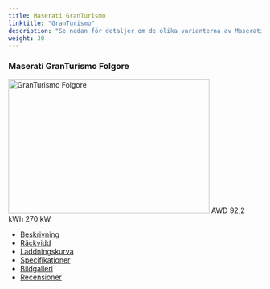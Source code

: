 ```yaml
---
title: Maserati GranTurismo
linktitle: "GranTurismo"
description: "Se nedan för detaljer om de olika varianterna av Maserati GranTurismo"
weight: 30
---
```

<!-- markdownlint-disable MD033 -->
<!-- markdownlint-disable MD010 -->
<div class="container p-3 mb-4 bg-body-tertiary rounded border">
<h3>Maserati GranTurismo Folgore</h3>
	<div class="row">
		<div class="col col-12 col-md-6">
			<a href="granturismo_folgore/"><img src="https://media.evkx.net/multimedia/models/maserati/granturismo/granturismo_folgore/main_1_xst.jpg" class="img-fluid" width="400px" height="266px" alt="GranTurismo Folgore" ></a>
<i class="bi bi-record2-fill"></i> AWD <i class="bi bi-battery-full"></i> 92,2 kWh <i class="bi bi-ev-station"></i> 270 kW 
		</div>
		<div class="col col-12 col-md-6">
			<ul class="list-group list-group-flush">
				<li class="list-group-item list-group-item-action"><a href="granturismo_folgore/" class="text-decoration-none text-black"><i class="bi-car-front"></i> Beskrivning</a></li>
				<li class="list-group-item list-group-item-action"><a href="granturismo_folgore/rangeandconsumption/" class="text-decoration-none text-black" ><i class="bi-file-earmark-bar-graph"></i> Räckvidd</a></li>
				<li class="list-group-item list-group-item-action"><a href="granturismo_folgore/chargingcurve/" class="text-decoration-none text-black" ><i class="bi-battery-charging"></i> Laddningskurva</a></li>
				<li class="list-group-item list-group-item-action"><a href="granturismo_folgore/specifications/" class="text-decoration-none text-black" ><i class="bi-layout-text-sidebar-reverse"></i> Specifikationer</a></li>
				<li class="list-group-item list-group-item-action"><a href="granturismo_folgore/gallery/" class="text-decoration-none text-black" ><i class="bi-images"></i> Bildgalleri</a></li>
				<li class="list-group-item list-group-item-action"><a href="granturismo_folgore/reviews/" class="text-decoration-none text-black" ><i class="bi-person-video2"></i> Recensioner</a></li>
			</ul>
		</div>
	</div>
</div>
